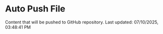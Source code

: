 # Auto Push File

Content that will be pushed to GitHub repository.
Last updated: 07/10/2025, 03:48:41 PM